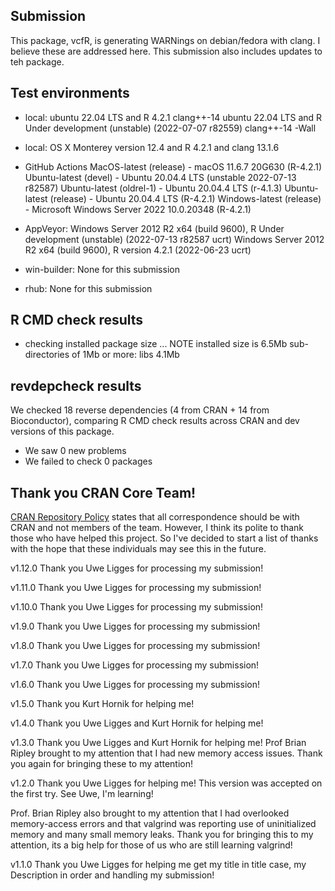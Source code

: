 
## Submission

This package, vcfR, is generating WARNings on debian/fedora with clang. I believe these are addressed here. This submission also includes updates to teh package.

## Test environments

* local:
ubuntu 22.04 LTS and R 4.2.1 clang++-14
ubuntu 22.04 LTS and R Under development (unstable) (2022-07-07 r82559) clang++-14 -Wall

* local:
OS X Monterey version 12.4 and R 4.2.1 and clang 13.1.6

* GitHub Actions
MacOS-latest (release) - macOS 11.6.7 20G630 (R-4.2.1)
Ubuntu-latest (devel) - Ubuntu 20.04.4 LTS (unstable 2022-07-13 r82587)
Ubuntu-latest (oldrel-1) - Ubuntu 20.04.4 LTS (r-4.1.3)
Ubuntu-latest (release) - Ubuntu 20.04.4 LTS (R-4.2.1)
Windows-latest (release) -  Microsoft Windows Server 2022 10.0.20348 (R-4.2.1)

* AppVeyor:
Windows Server 2012 R2 x64 (build 9600), R Under development (unstable) (2022-07-13 r82587 ucrt)
Windows Server 2012 R2 x64 (build 9600), R version 4.2.1 (2022-06-23 ucrt)

* win-builder:
None for this submission

* rhub:
None for this submission


## R CMD check results

* checking installed package size ... NOTE
  installed size is  6.5Mb
  sub-directories of 1Mb or more:
    libs   4.1Mb


## revdepcheck results

We checked 18 reverse dependencies (4 from CRAN + 14 from Bioconductor), comparing R CMD check results across CRAN and dev versions of this package.

 * We saw 0 new problems
 * We failed to check 0 packages



## Thank you CRAN Core Team!

[CRAN Repository Policy](https://cran.r-project.org/web/packages/policies.html) states that all correspondence should be with CRAN and not members of the team.
However, I think its polite to thank those who have helped this project.
So I've decided to start a list of thanks with the hope that these individuals may see this in the future.

v1.12.0 Thank you Uwe Ligges for processing my submission!

v1.11.0 Thank you Uwe Ligges for processing my submission!

v1.10.0 Thank you Uwe Ligges for processing my submission!

v1.9.0 Thank you Uwe Ligges for processing my submission!

v1.8.0 Thank you Uwe Ligges for processing my submission!

v1.7.0 Thank you Uwe Ligges for processing my submission!

v1.6.0 Thank you Uwe Ligges for processing my submission!

v1.5.0 Thank you Kurt Hornik for helping me!

v1.4.0 Thank you Uwe Ligges and Kurt Hornik for helping me!

v1.3.0 Thank you Uwe Ligges and Kurt Hornik for helping me!
Prof Brian Ripley brought to my attention that I had new memory access issues.
Thank you again for bringing these to my attention!

v1.2.0 Thank you Uwe Ligges for helping me!
This version was accepted on the first try.
See Uwe, I'm learning!

Prof. Brian Ripley also brought to my attention that I had overlooked memory-access errors and that valgrind was reporting use of uninitialized memory and many small memory leaks.
Thank you for bringing this to my attention, its a big help for those of us who are still learning valgrind!

v1.1.0 Thank you Uwe Ligges for helping me get my title in title case, my Description in order and handling my submission!

